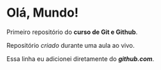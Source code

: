 # Olá, Mundo!
 Primeiro repositório do **curso de Git e Github**.

 Repositório *criado* durante uma aula ao vivo.
 
 Essa linha eu adicionei diretamente do __*github.com*__.
